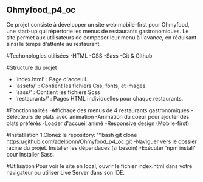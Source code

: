## Ohmyfood_p4_oc
Ce projet consiste à développer un site web mobile-first pour Ohmyfood, 
une start-up qui répertorie les menus de restaurants gastronomiques.
Le site permet aux utilisateurs de composer leur menu à l'avance, 
en réduisant ainsi le temps d'attente au restaurant.

#Techonologies utilisées
-HTML
-CSS
-Sass
-Git & Github

#Structure du projet
- 'index.html' : Page d'acceuil.
- 'assets/' : Contient les fichiers Css, fonts, et images.
- 'sass/' : Contient les fichiers Scss
- 'restaurants/' : Pages HTML individuelles pour chaque restaurants.
  
#Fonctionnalités
-Affichage des menus de 4 restaurants gastronomiques
-Sélecteurs de plats avec animation
-Animation du coeur pour ajouter des plats préférés
-Loader d'accueil animé
-Responsive design (Mobile-first)

#Instatllation
1.Clonez le repository:
'''bash
 git clone https://github.com/adelbonn/Ohmyfood_p4_oc.git
 -Naviguer vers le dossier racine du projet.
Installer les dépendaces (si besoin)
 -Exécuter 'npm install' pour installer Sass.

 #Utilisation
 Pour voir le site en local, ouvrir le fichier index.html dans votre navigateur ou utiliser Live Server dans son IDE.

 

 
